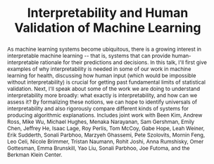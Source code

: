 --- 
key: finale
speaker: Finale Doshi-Velez
website: https://finale.seas.harvard.edu/
affiliation: Harvard University
title: Interpretability and Human Validation of Machine Learning
time: 
picture: 091819_finale_1393.jpg
picture-note: Finale Doshi-Velez
slides: 
bio: |
    Finale Doshi-Velez is a John L. Loeb associate professor in Computer Science at the Harvard Paulson School of Engineering and Applied Sciences.  She completed her MSc from the University of Cambridge as a Marshall Scholar, her PhD from MIT, and her postdoc at Harvard Medical School.  Her interests lie at the intersection of machine learning, healthcare, and interpretablity.
abstract: |
    As machine learning systems become ubiquitous, there is a growing interest in interpretable machine learning -- that is, systems that can provide human-interpretable rationale for their predictions and decisions.  In this talk, I'll first give examples of why interpretability is needed in some of our work in machine learning for health, discussing how human input (which would be impossible without interpretability) is crucial for getting past fundamental limits of statistical validation.  Next, I'll speak about some of the work we are doing to understand interpretability more broadly: what exactly is interpretability, and how can we assess it?  By formalizing these notions, we can hope to identify universals of interpretability and also rigorously compare different kinds of systems for producing algorithmic explanations. Includes joint work with Been Kim, Andrew Ross, Mike Wu, Michael Hughes, Menaka Narayanan, Sam Gershman, Emily Chen, Jeffrey He, Isaac Lage, Roy Perlis, Tom McCoy, Gabe Hope, Leah Weiner, Erik Sudderth, Sonali Parbhoo, Marzyeh Ghassemi, Pete Szolovits, Mornin Feng, Leo Celi, Nicole Brimmer, Tristan Naumann, Rohit Joshi, Anna Rumshisky, Omer Gottesman, Emma Brunskill, Yao Liu, Sonali Parbhoo, Joe Futoma, and the Berkman Klein Center.
---